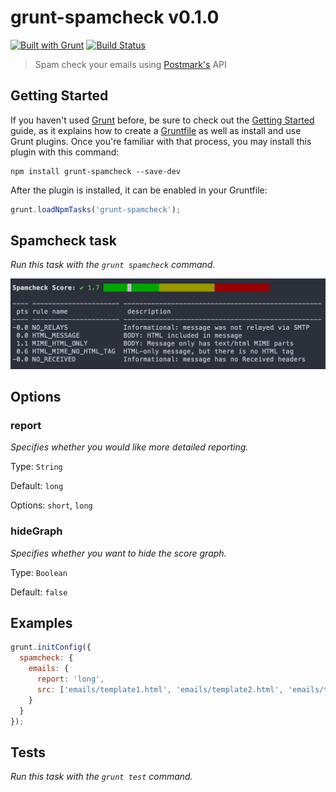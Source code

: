# grunt-spamcheck v0.1.0

[![Built with Grunt](https://cdn.gruntjs.com/builtwith.png)](http://gruntjs.com/)
[![Build Status](https://travis-ci.org/derekrushforth/grunt-spamcheck.svg)](https://travis-ci.org/derekrushforth/grunt-spamcheck)

> Spam check your emails using [Postmark's](http://spamcheck.postmarkapp.com) API

## Getting Started

If you haven't used [Grunt](http://gruntjs.com/) before, be sure to check out the [Getting Started](http://gruntjs.com/getting-started) guide, as it explains how to create a [Gruntfile](http://gruntjs.com/sample-gruntfile) as well as install and use Grunt plugins. Once you're familiar with that process, you may install this plugin with this command:

```shell
npm install grunt-spamcheck --save-dev
```

After the plugin is installed, it can be enabled in your Gruntfile:

```js
grunt.loadNpmTasks('grunt-spamcheck');
```

## Spamcheck task
_Run this task with the `grunt spamcheck` command._

![grunt-spamcheck](grunt-spamcheck.png?raw=true)

## Options

### report
_Specifies whether you would like more detailed reporting._

Type: `String`

Default: `long`

Options: `short`, `long`


### hideGraph
_Specifies whether you want to hide the score graph._

Type: `Boolean`

Default: `false`


## Examples

```javascript
grunt.initConfig({
  spamcheck: {
    emails: {
      report: 'long',
      src: ['emails/template1.html', 'emails/template2.html', 'emails/template3.html']
    }
  }
});
```

## Tests
_Run this task with the `grunt test` command._